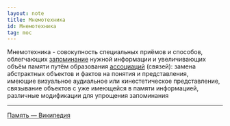 ```yaml
---
layout: note
title: Мнемотехника
id: Мнемотехника
tag: moc
---
```


Мнемотехника - совокупность специальных приёмов и способов, облегчающих [запоминание](https://ru.wikipedia.org/wiki/%D0%97%D0%B0%D0%BF%D0%BE%D0%BC%D0%B8%D0%BD%D0%B0%D0%BD%D0%B8%D0%B5 "Запоминание") нужной информации и увеличивающих объём памяти путём образования [ассоциаций](https://ru.wikipedia.org/wiki/%D0%90%D1%81%D1%81%D0%BE%D1%86%D0%B8%D0%B0%D1%86%D0%B8%D1%8F_(%D0%BF%D1%81%D0%B8%D1%85%D0%BE%D0%BB%D0%BE%D0%B3%D0%B8%D1%8F) "Ассоциация (психология)") (связей): замена абстрактных объектов и фактов на понятия и представления, имеющие визуальное аудиальное или кинестетическое представление, связывание объектов с уже имеющейся в памяти информацией, различные модификации для упрощения запоминания

---
[Память — Википедия](https://ru.wikipedia.org/wiki/%D0%9F%D0%B0%D0%BC%D1%8F%D1%82%D1%8C)

